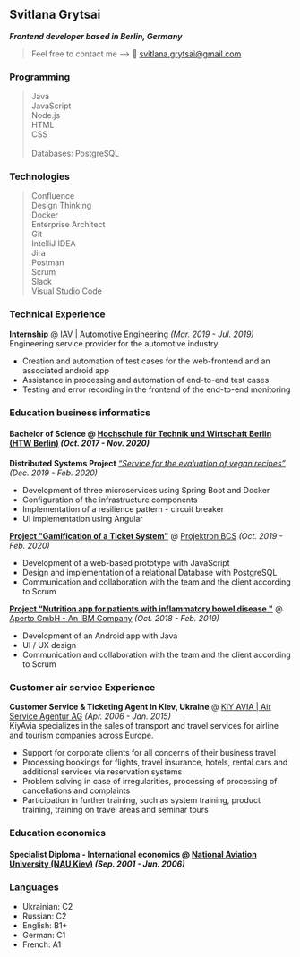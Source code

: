 ## Svitlana Grytsai

_**Frontend developer based in Berlin, Germany**_ 

> Feel free to contact me --> 
 :email: svitlana.grytsai@gmail.com
 
### Programming
> Java </br>
> JavaScript </br>
> Node.js </br>
> HTML </br>
> CSS </br>
> </br>
> Databases: PostgreSQL

### Technologies
> Confluence </br>
> Design Thinking </br>
> Docker </br>
> Enterprise Architect </br>
> Git </br>
> IntelliJ IDEA </br>
> Jira </br>
> Postman </br>
> Scrum </br>
> Slack </br>
> Visual Studio Code </br>

### Technical Experience
__Internship__ @ [IAV | Automotive Engineering](https://www.iav.com/) _(Mar. 2019 - Jul. 2019)_ </br>
 Engineering service provider for the automotive industry.
 
* Creation and automation of test cases for the web-frontend and an associated android app
* Assistance in processing and automation of end-to-end test cases
* Testing and error recording in the frontend of the end-to-end monitoring

### Education business informatics
#### **Bachelor of Science** @ [Hochschule für Technik und Wirtschaft Berlin (HTW Berlin)](https://www.htw-berlin.de/) _(Oct. 2017 - Nov. 2020)_ </br>

**Distributed Systems Project** [_“Service for the evaluation of vegan recipes”_](https://github.com/SvitlanaG/Distributed-Systems-Project) _(Dec. 2019 - Feb. 2020)_ </br>

* Development of three microservices using Spring Boot and Docker
* Configuration of the infrastructure components
* Implementation of a resilience pattern - circuit breaker
* UI implementation using Angular


[**Project "Gamification of a Ticket System"**](https://fiwprojekte.f4.htw-berlin.de/projekte2019/Projektron/index.html) @ [Projektron BCS](https://www.projektron.de/) _(Oct. 2019 - Feb. 2020)_ </br>

* Development of a web-based prototype with JavaScript
* Design and implementation of a relational Database with PostgreSQL
* Communication and collaboration with the team and the client according to Scrum

[**Project “Nutrition app for patients with inflammatory bowel disease "**](https://fiwprojekte.f4.htw-berlin.de/projekte2018/aperto/) @ [Aperto GmbH - An IBM Company](https://www.aperto.com/aperto/de) _(Oct. 2018 - Feb. 2019)_ </br>

* Development of an Android app with Java
* UI / UX design
* Communication and collaboration with the team and the client according to Scrum


### Customer air service Experience
__Customer Service & Ticketing Agent in Kiev, Ukraine__ @ [KIY AVIA | Air Service Agentur AG](https://kiyavia.com/) _(Apr. 2006 - Jan. 2015)_ </br>
 KiyAvia specializes in the sales of transport and travel services for airline and tourism companies across Europe.
 
* Support for corporate clients for all concerns of their business travel
* Processing bookings for flights, travel insurance, hotels, rental cars and additional services via reservation systems
* Problem solving in case of irregularities, processing of processing of cancellations and complaints
* Participation in further training, such as system training, product training, training on travel areas and seminar tours

### Education economics
#### **Specialist Diploma - International economics** @ [National Aviation University (NAU Kiev)](http://nau.edu.ua/en/) _(Sep. 2001 - Jun. 2006)_ </br>

### Languages

- Ukrainian: C2
- Russian: C2
- English: B1+
- German: C1
- French: A1
